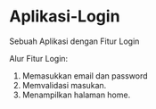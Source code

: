 # Aplikasi-Login
Sebuah  Aplikasi dengan Fitur Login

Alur Fitur Login:
1. Memasukkan email dan password
2. Memvalidasi masukan.
3. Menampilkan halaman home.
